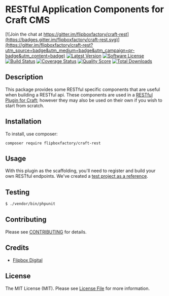 # RESTful Application Components for Craft CMS
[![Join the chat at https://gitter.im/flipboxfactory/craft-rest](https://badges.gitter.im/flipboxfactory/craft-rest.svg)](https://gitter.im/flipboxfactory/craft-rest?utm_source=badge&utm_medium=badge&utm_campaign=pr-badge&utm_content=badge)
[![Latest Version](https://img.shields.io/github/release/flipboxfactory/craft-rest.svg?style=flat-square)](https://github.com/flipboxfactory/craft-rest/releases)
[![Software License](https://img.shields.io/badge/license-MIT-brightgreen.svg?style=flat-square)](LICENSE.md)
[![Build Status](https://img.shields.io/travis/flipboxfactory/craft-rest/master.svg?style=flat-square)](https://travis-ci.org/flipboxfactory/craft-rest)
[![Coverage Status](https://img.shields.io/scrutinizer/coverage/g/flipboxfactory/craft-rest.svg?style=flat-square)](https://scrutinizer-ci.com/g/flipboxfactory/craft-rest/code-structure)
[![Quality Score](https://img.shields.io/scrutinizer/g/flipboxfactory/craft-rest.svg?style=flat-square)](https://scrutinizer-ci.com/g/flipboxfactory/craft-rest)
[![Total Downloads](https://img.shields.io/packagist/dt/flipboxfactory/craft-rest.svg?style=flat-square)](https://packagist.org/packages/flipboxfactory/craft-rest)

## Description

This package provides some RESTful specific components that are useful when building a RESTful api.  These components are used in a [RESTful Plugin for Craft](https://github.com/flipboxfactory/craft-restfult); however they may also be used on their own if you wish to start from scratch.

## Installation

To install, use composer:

```
composer require flipboxfactory/craft-rest
```

## Usage

With this plugin as the scaffolding, you'll need to register and build your own RESTful endpoints.  We've created a [test project as a reference](https://github.com/flipboxlabs/craft-restful-project).


## Testing

``` bash
$ ./vendor/bin/phpunit
```

## Contributing

Please see [CONTRIBUTING](https://github.com/flipboxfactory/craft-rest/blob/master/CONTRIBUTING.md) for details.


## Credits

- [Flipbox Digital](https://github.com/flipbox)

## License

The MIT License (MIT). Please see [License File](https://github.com/flipboxfactory/craft-rest/blob/master/LICENSE) for more information.
